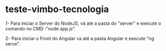 # teste-vimbo-tecnologia

1- Para iniciar o Server do NodeJS, vá até a pasta do "server" e execute o comando no CMD :"node app.js".

2- Para iniciar o Front do Angular va até a pasta Angular e execute "ng serve".
